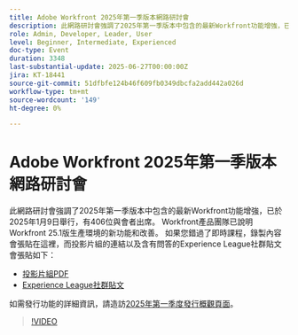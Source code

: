 ```yaml
---
title: Adobe Workfront 2025年第一季版本網路研討會
description: 此網路研討會強調了2025年第一季版本中包含的最新Workfront功能增強，已於2025年1月9日舉行，有406位與會者出席。 Workfront產品團隊已說明Workfront 25.1版生產環境的新功能和改善。
role: Admin, Developer, Leader, User
level: Beginner, Intermediate, Experienced
doc-type: Event
duration: 3348
last-substantial-update: 2025-06-27T00:00:00Z
jira: KT-18441
source-git-commit: 51dfbfe124b46f609fb0349dbcfa2add442a026d
workflow-type: tm+mt
source-wordcount: '149'
ht-degree: 0%

---
```



# Adobe Workfront 2025年第一季版本網路研討會

此網路研討會強調了2025年第一季版本中包含的最新Workfront功能增強，已於2025年1月9日舉行，有406位與會者出席。 Workfront產品團隊已說明Workfront 25.1版生產環境的新功能和改善。 如果您錯過了即時課程，錄製內容會張貼在這裡，而投影片組的連結以及含有問答的Experience League社群貼文會張貼如下：

* [投影片組PDF](https://cdn.experience.workfront.com/Training/Guides/Customer+Success+at+Scale/010925+-+25.1+First+Quarter+2025+Release+Webinar.pdf)
* [Experience League社群貼文](https://experienceleaguecommunities.adobe.com/t5/workfront-discussions/event-follow-up-adobe-workfront-first-quarter-2025-release/td-p/729761)

如需發行功能的詳細資訊，請造訪[2025年第一季度發行概觀頁面](https://experienceleague.adobe.com/en/docs/workfront/using/product-announcements/product-releases/release-25-q1/25-q1-release-overview#report-and-dashboard-enhancements)。

>[!VIDEO](https://video.tv.adobe.com/v/3464380/?learn=on&enablevpops)
